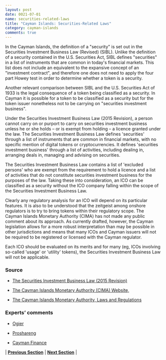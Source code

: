 ```yaml
---
layout: post
date: 0021-07-01
name: securities-related-laws
title: "Cayman Islands: Securities-Related Laws"
category: cayman-islands
comments: true
---
```




In the Cayman Islands, the definition of a "security" is set out in the Securities Investment Business Law (Revised) (SIBL). Unlike the definition of a security contained in the U.S. Securities Act, SIBL defines "securities" in a list of instruments that are common in today's financial markets. This list does not include an equivalent to the expansive concept of an "investment contract", and therefore one does not need to apply the four part Howey test in order to determine whether a token is a security.

Another relevant comparison between SIBL and the U.S. Securities Act of 1933 is the legal consequence of a token being classified as a security. In Cayman it is possible for a token to be classified as a security but for the token issuer nonetheless not to be carrying on "securities investment business".

Under the Securities Investment Business Law (2015 Revision), a person cannot carry on or purport to carry on securities investment business unless he or she holds – or is exempt from holding – a licence granted under the law. The Securities Investment Business Law defines 'securities' through a list of instruments that are common in financial markets, with no specific mention of digital tokens or cryptocurrencies. It defines 'securities investment business' through a list of activities, including dealing in, arranging deals in, managing and advising on securities. 
 
The Securities Investment Business Law contains a list of 'excluded persons' who are exempt from the requirement to hold a licence and a list of activities that do not constitute securities investment business for the purposes of the law. Taking these into consideration, an ICO can be classified as a security without the ICO company falling within the scope of the Securities Investment Business Law. 

Clearly any regulatory analysis for an ICO will depend on its particular features. It is also to be understood that the zeitgeist among onshore regulators is to try to bring tokens within their regulatory scope. The Cayman Islands Monetary Authority (CIMA) has not made any public comment about its approach. As currently drafted, however, the Cayman legislation allows for a more robust interpretation than may be possible in other jurisdictions and means that many ICOs and Cayman issuers will not be required to be registered or licensed with the Cayman regulator. 

Each ICO should be evaluated on its merits and for many (eg, ICOs involving so-called 'usage' or 'utility' tokens), the Securities Investment Business Law will not be applicable. 




### Source ### 

 - [The Securities Investment Business Law (2015 Revision)](http://www.cima.ky/upimages/commonfiles/1499349906SecuritiesInvestmentBusinessLaw2015Revision.pdf)

- [The Cayman Islands Monetary Authority (CIMA) Website,](http://www.cima.ky)

- [The Cayman Islands Monetary Authority, Laws and Regulations](http://www.cima.ky/laws-and-regulations)


### Experts’ comments ###

- [Ogier](http://www.ogier.com/publications/building-blocks-for-icos-in-the-cayman-islands)

- [Proshareng](https://www.proshareng.com/news/%20BlockChain%20&%20Cryptos/Structuring-an-ICO-through-the-Cayman-Islands/37141)

- [Cayman Finance](http://www.cayman.finance/2017/10/structuring-ico-cayman-islands/)



| **[Previous Section](https://neo-project.github.io/global-blockchain-compliance-hub//cayman-islands/cayman-islands-laws-token-sales.html)** | **[Next Section](https://neo-project.github.io/global-blockchain-compliance-hub//cayman-islands/cayman-islands-privacy-and-data-protection.html)** |
